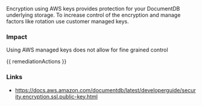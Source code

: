 
Encryption using AWS keys provides protection for your DocumentDB underlying storage. To increase control of the encryption and manage factors like rotation use customer managed keys.

### Impact
Using AWS managed keys does not allow for fine grained control

<!-- DO NOT CHANGE -->
{{ remediationActions }}

### Links
- https://docs.aws.amazon.com/documentdb/latest/developerguide/security.encryption.ssl.public-key.html


